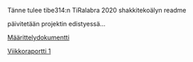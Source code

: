 Tänne tulee tibe314:n TiRalabra 2020 shakkitekoälyn readme

päivitetään projektin edistyessä...

[Määrittelydokumentti](https://github.com/tibe314/ShakkiTekoaly/blob/master/raportitdokumentit/TiRalabra%20m%C3%A4%C3%A4rittelydokumentti.pdf)

[Viikkoraportti 1](https://github.com/tibe314/ShakkiTekoaly/blob/master/raportitdokumentit/TiRalabra%20viikkoraportti%201.pdf)
